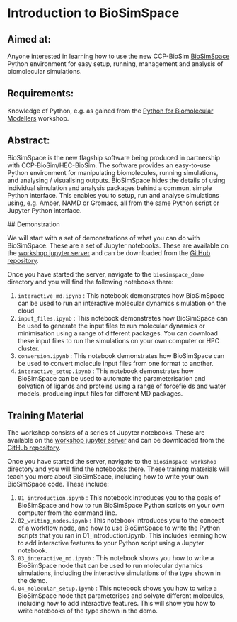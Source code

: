 # Introduction to BioSimSpace

## Aimed at:
Anyone interested in learning how to use the new CCP-BioSim
[BioSimSpace](https://github.com/michellab/BioSimSpace) Python environment for easy setup, running, management and analysis of biomolecular simulations.

## Requirements:
Knowledge of Python, e.g. as gained from the
<a href="https://ccpbiosim.github.io/python_and_data" target="_blank">Python for Biomolecular Modellers</a> workshop.

## Abstract:
BioSimSpace is the new flagship software being produced in partnership with CCP-BioSim/HEC-BioSim. The software provides an easy-to-use Python environment for manipulating biomolecules, running simulations, and analysing / visualising outputs. BioSimSpace hides the details of using individual simulation and analysis packages behind a common, simple Python interface. This enables you to setup, run and analyse simulations using, e.g. Amber, NAMD or Gromacs, all from the same Python script or Jupyter Python interface.

## Demonstration

We will start with a set of demonstrations of what you can do with BioSimSpace. These are a set of Jupyter notebooks. These are available on the 
<a href="https://ccpbiosim.github.io/workshop/events/leeds2019/server.html" target="_blank">workshop jupyter server</a>
and can be downloaded from the <a href="https://github.com/ccpbiosim/biosimspace_workshop" target="_blank">GitHub repository</a>.

Once you have started the server, navigate to the `biosimspace_demo` directory and you will find the following notebooks there:

1. `interactive_md.ipynb` : This notebook demonstrates how BioSimSpace can be used to run an interactive molecular dynamics simulation on the cloud
2. `input_files.ipynb` : This notebook demonstrates how BioSimSpace can be used to generate the input files to run molecular dynamics or minimisation using a range of different packages. You can download these input files to run the simulations on your own computer or HPC cluster.
3. `conversion.ipynb` : This notebook demonstrates how BioSimSpace can be used to convert molecule input files from one format to another.
4. `interactive_setup.ipynb` : This notebook demonstrates how BioSimSpace can be used to automate the parameterisation and solvation of ligands and proteins using a range of forcefields and water models, producing input files for different MD packages.

## Training Material

The workshop consists of a series of Jupyter notebooks. These are available on the 
<a href="https://ccpbiosim.github.io/workshop/events/leeds2019/server.html" target="_blank">workshop jupyter server</a>
and can be downloaded from the <a href="https://github.com/ccpbiosim/biosimspace_workshop" target="_blank">GitHub repository</a>.

Once you have started the server, navigate to the `biosimspace_workshop` directory and you will find the
notebooks there. These training materials will teach you more about BioSimSpace, including how to write your own BioSimSpace code. These include:

1. `01_introduction.ipynb` : This notebook introduces you to the goals of BioSimSpace and how to run BioSimSpace Python scripts on your own computer from the command line.
2. `02_writing_nodes.ipynb` : This notebook introduces you to the concept of a workflow node, and how to use BioSimSpace to write the Python scripts that you ran in 01_introduction.ipynb. This includes learning how to add interactive features to your Python script using a Jupyter notebook.
3. `03_interactive_md.ipynb` : This notebook shows you how to write a BioSimSpace node that can be used to run molecular dynamics simulations, including the interactive simulations of the type shown in the demo.
4. `04_molecular_setup.ipynb` : This notebook shows you how to write a BioSimSpace node that parameterises and solvate different molecules, including how to add interactive features. This will show you how to write notebooks of the type shown in the demo.
